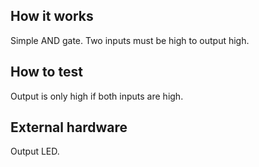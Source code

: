 <!---

This file is used to generate your project datasheet. Please fill in the information below and delete any unused
sections.

You can also include images in this folder and reference them in the markdown. Each image must be less than
512 kb in size, and the combined size of all images must be less than 1 MB.
-->

## How it works

Simple AND gate. Two inputs must be high to output high.

## How to test

Output is only high if both inputs are high.

## External hardware

Output LED.

